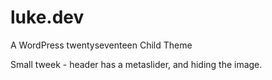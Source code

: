 # luke.dev
A WordPress twentyseventeen Child Theme

Small tweek - header has a metaslider, and hiding the image.
